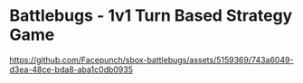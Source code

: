 # Battlebugs - 1v1 Turn Based Strategy Game

https://github.com/Facepunch/sbox-battlebugs/assets/5159369/743a6049-d3ea-48ce-bda8-aba1c0db0935

